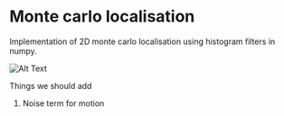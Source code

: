 # Monte carlo localisation

Implementation of 2D monte carlo localisation using histogram filters in numpy. 

![Alt Text](https://github.com/Neoanarika/monte-carlo-localisation/blob/master/localisation.gif)

Things we should add 
1. Noise term for motion
